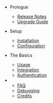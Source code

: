 - Prologue
	- [Release Notes](releases.md)
    - [Upgrade Guide](upgrade.md)

- Setup
    - [Installation](installation.md)
    - [Configuration](configuration.md)

- The Basics
	- [Usage](usage.md)
    - [Integration](integration.md)
    - [Authentication](authentication.md)

-
    - [FAQ](faq.md)
    - [Debugging](debugging.md)
    - [Credits](credits.md)
